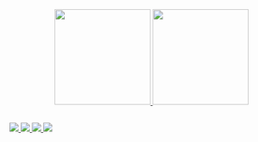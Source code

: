 <div align="center">
  <a href="https://github.com/AdrianoLouzadaBollas">
  <img height="170em" src="https://github-readme-stats.vercel.app/api?username=AdrianoLouzadaBollas&show_icons=true&theme=dracula&include_all_commits=true&count_private=true"/>
  <img height="170em" src="https://github-readme-stats.vercel.app/api/top-langs/?username=AdrianoLouzadaBollas&layout=compact&langs_count=7&theme=dracula"/>
</div>

  
  ##
 
<div> 
  <a href="https://www.youtube.com/channel/UCPwpt5c-XjAG7csK8HbaOIw" target="_blank">
    <img src="https://img.shields.io/badge/YouTube-FF0000?style=for-the-badge&logo=youtube&logoColor=white" target="_blank">
  </a>
  <a href="https://instagram.com/AdrianoLouzadaBollas" target="_blank">
    <img src="https://img.shields.io/badge/-Instagram-%23E4405F?style=for-the-badge&logo=instagram&logoColor=white" target="_blank">
  </a>
 	<a href = "mailto:adriano.louzadabollas@gmail.com">
    <img src="https://img.shields.io/badge/-Gmail-%23333?style=for-the-badge&logo=gmail&logoColor=white" target="_blank">
  </a>
  <a href="https://www.linkedin.com/in/adrianolouzadati" target="_blank">
    <img src="https://img.shields.io/badge/-LinkedIn-%230077B5?style=for-the-badge&logo=linkedin&logoColor=white" target="_blank">
  </a>  
</div>
